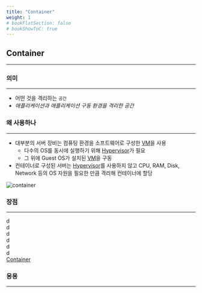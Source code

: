 ```yaml
---
title: "Container"
weight: 1
# bookFlatSection: false
# bookShowToC: true
---
```

## Container
---

### 의미
---
- 어떤 것을 격리하는 `공간`
- *애플리케이션과 애플리케이션 구동 환경을 격리한 공간*

### 왜 사용하나
---
- 대부분의 서버 장비는 컴퓨팅 환경을 소프트웨어로 구성한 [VM](/docs/words/vm)을 사용
  - 다수의 OS를 동시에 실행하기 위해 [Hypervisor](/docs/words/hypervisor)가 필요
  - 그 위에 Guest OS가 설치된 [VM](/docs/words/vm)을 구동
- 컨테이너로 구성된 서버는 [Hypervisor](/docs/words/hypervisor)를 사용하지 않고 CPU, RAM, Disk, Network 등의 OS 자원을 필요한 만큼 격리해 컨테이너에 할당  

<!-- ![container](/img/container1-1.png) -->
<img src="/img/container1-1.png" alt="container" class="center"/>
<!-- <img src="/img/vm-container.png" alt="vm-vs-container" style="width: 100%;"/> -->

### 장점
---

d  
d  
d  
d  
d  
d  
[Container](#container)

### 응용
---
